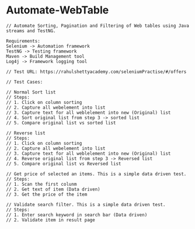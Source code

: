 # Automate-WebTable


    // Automate Sorting, Pagination and Filtering of Web tables using Java streams and TestNG.
    
    Requirements:
    Selenium -> Automation framework
    TestNG -> Testing framework
    Maven -> Build Management tool
    Log4j -> Framework logging tool

    // Test URL: https://rahulshettyacademy.com/seleniumPractise/#/offers

    // Test Cases:
    
    // Normal Sort list
    // Steps:
    // 1. Click on column sorting
    // 2. Capture all webelement into list
    // 3. Capture text for all weblelement into new (Original) list
    // 4. Sort original list from step 3 -> sorted list
    // 5. Compare original list vs sorted list

    // Reverse list
    // Steps:
    // 1. Click on column sorting
    // 2. Capture all webelement into list
    // 3. Capture text for all weblelement into new (Original) list
    // 4. Reverse original list from step 3 -> Reversed list
    // 5. Compare original list vs Reversed list
    
    // Get price of selected an items. This is a simple data driven test.
    // Steps:
    // 1. Scan the first colunm
    // 2. Get text of item (Data driven)
    // 3. Get the price of the item

    // Validate search filter. This is a simple data driven test.
    // Steps:
    // 1. Enter search keyword in search bar (Data driven)
    // 2. Validate item in result page
    
